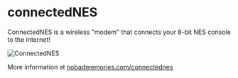 # connectedNES
ConnectedNES is a wireless "modem" that connects your 8-bit NES console to the internet!

![ConnectedNES](http://www.nobadmemories.com/connectedNES/connectednes1.gif)

More information at [nobadmemories.com/connectednes](http://www.nobadmemories.com/connectednes)
